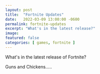 ```yaml
---
layout: post
title:  "Fortnite Updates"
date:   2022-03-09 13:00:00 -0600
permalink: fortnite-updates
excerpt: "What's in the latest release?"
image: 
featured: false
categories: [ games, fortnite ]
---
```


What's in the latest release of Fortnite?

Guns and Chickens.....
